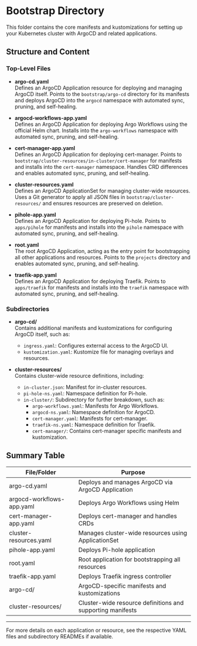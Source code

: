 # Bootstrap Directory

This folder contains the core manifests and kustomizations for setting up your Kubernetes cluster with ArgoCD and related applications.

## Structure and Content

### Top-Level Files

- **argo-cd.yaml**  
  Defines an ArgoCD Application resource for deploying and managing ArgoCD itself. Points to the `bootstrap/argo-cd` directory for its manifests and deploys ArgoCD into the `argocd` namespace with automated sync, pruning, and self-healing.

- **argocd-workflows-app.yaml**  
  Defines an ArgoCD Application for deploying Argo Workflows using the official Helm chart. Installs into the `argo-workflows` namespace with automated sync, pruning, and self-healing.

- **cert-manager-app.yaml**  
  Defines an ArgoCD Application for deploying cert-manager. Points to `bootstrap/cluster-resources/in-cluster/cert-manager` for manifests and installs into the `cert-manager` namespace. Handles CRD differences and enables automated sync, pruning, and self-healing.

- **cluster-resources.yaml**  
  Defines an ArgoCD ApplicationSet for managing cluster-wide resources. Uses a Git generator to apply all JSON files in `bootstrap/cluster-resources/` and ensures resources are preserved on deletion.

- **pihole-app.yaml**  
  Defines an ArgoCD Application for deploying Pi-hole. Points to `apps/pihole` for manifests and installs into the `pihole` namespace with automated sync, pruning, and self-healing.

- **root.yaml**  
  The root ArgoCD Application, acting as the entry point for bootstrapping all other applications and resources. Points to the `projects` directory and enables automated sync, pruning, and self-healing.

- **traefik-app.yaml**  
  Defines an ArgoCD Application for deploying Traefik. Points to `apps/traefik` for manifests and installs into the `traefik` namespace with automated sync, pruning, and self-healing.

### Subdirectories

- **argo-cd/**  
  Contains additional manifests and kustomizations for configuring ArgoCD itself, such as:
  - `ingress.yaml`: Configures external access to the ArgoCD UI.
  - `kustomization.yaml`: Kustomize file for managing overlays and resources.

- **cluster-resources/**  
  Contains cluster-wide resource definitions, including:
  - `in-cluster.json`: Manifest for in-cluster resources.
  - `pi-hole-ns.yaml`: Namespace definition for Pi-hole.
  - `in-cluster/`: Subdirectory for further breakdown, such as:
    - `argo-workflows.yaml`: Manifests for Argo Workflows.
    - `argocd-ns.yaml`: Namespace definition for ArgoCD.
    - `cert-manager.yaml`: Manifests for cert-manager.
    - `traefik-ns.yaml`: Namespace definition for Traefik.
    - `cert-manager/`: Contains cert-manager specific manifests and kustomization.

## Summary Table

| File/Folder                | Purpose                                                                                  |
|---------------------------|------------------------------------------------------------------------------------------|
| argo-cd.yaml              | Deploys and manages ArgoCD via ArgoCD Application                                       |
| argocd-workflows-app.yaml | Deploys Argo Workflows using Helm                                                        |
| cert-manager-app.yaml     | Deploys cert-manager and handles CRDs                                                    |
| cluster-resources.yaml    | Manages cluster-wide resources using ApplicationSet                                      |
| pihole-app.yaml           | Deploys Pi-hole application                                                              |
| root.yaml                 | Root application for bootstrapping all resources                                         |
| traefik-app.yaml          | Deploys Traefik ingress controller                                                       |
| argo-cd/                  | ArgoCD-specific manifests and kustomizations                                             |
| cluster-resources/        | Cluster-wide resource definitions and supporting manifests                               |

---

For more details on each application or resource, see the respective YAML files and subdirectory READMEs if available.
